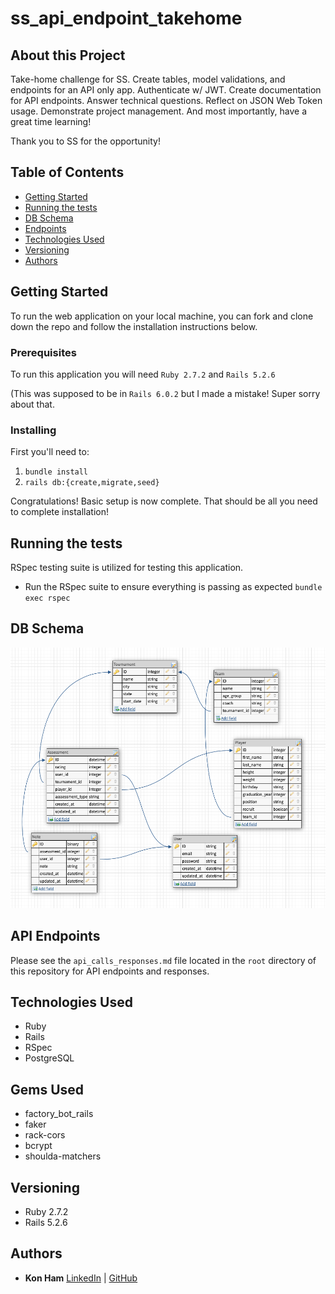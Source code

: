 # ss_api_endpoint_takehome
## About this Project
Take-home challenge for SS. Create tables, model validations, and endpoints for an API only app. Authenticate w/ JWT. Create documentation for API endpoints. Answer technical questions. Reflect on JSON Web Token usage. Demonstrate project management. And most importantly, have a great time learning! 

Thank you to SS for the opportunity!
## Table of Contents
  - [Getting Started](#getting-started)
  - [Running the tests](#running-the-tests)
  - [DB Schema](#db-schema)
  - [Endpoints](#endpoints)
  - [Technologies Used](#technologies-used)
  - [Versioning](#versioning)
  - [Authors](#authors)
## Getting Started
To run the web application on your local machine, you can fork and clone down the repo and follow the installation instructions below.
### Prerequisites
To run this application you will need `Ruby 2.7.2` and `Rails 5.2.6` 

(This was supposed to be in `Rails 6.0.2` but I made a mistake! Super sorry about that. 
### Installing
First you'll need to:
1) `bundle install` 
2) `rails db:{create,migrate,seed}`

Congratulations! Basic setup is now complete. That should be all you need to complete installation!

## Running the tests
RSpec testing suite is utilized for testing this application.
 - Run the RSpec suite to ensure everything is passing as expected
`bundle exec rspec`
## DB Schema
![Find My City Schema](https://github.com/kon-ham/ss_api_endpoint_takehome/blob/main/db_schema_diagram.png?raw=true)

## API Endpoints
 Please see the `api_calls_responses.md` file located in the `root` directory of this repository for API endpoints and responses.
## Technologies Used
- Ruby
- Rails
- RSpec
- PostgreSQL
## Gems Used
- factory_bot_rails
- faker
- rack-cors
- bcrypt
- shoulda-matchers
## Versioning
- Ruby 2.7.2
- Rails 5.2.6
## Authors
- **Kon Ham**
  [LinkedIn](https://www.linkedin.com/in/kon-ham) | 
  [GitHub](https://github.com/kon-ham)
